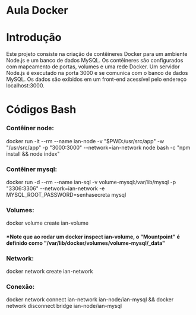 # Aula Docker
# Introdução

Este projeto consiste na criação de contêineres Docker para um ambiente Node.js e um banco de dados MySQL. Os contêineres são configurados com mapeamento de portas, volumes e uma rede Docker. Um servidor Node.js é executado na porta 3000 e se comunica com o banco de dados MySQL. Os dados são exibidos em um front-end acessível pelo endereço localhost:3000.

# Códigos Bash

### Contêiner node: 
docker run -it --rm --name ian-node -v "$PWD:/usr/src/app" -w "/usr/src/app" -p "3000:3000" --network=ian-network node bash -c "npm install && node index"

### Contêiner mysql: 
docker run -d --rm --name ian-sql -v volume-mysql:/var/lib/mysql -p "3306:3306" --network=ian-network -e MYSQL_ROOT_PASSWORD=senhasecreta mysql

### Volumes: 
docker volume create ian-volume
#### *Note que ao rodar um docker inspect ian-volume, o "Mountpoint" é definido como "/var/lib/docker/volumes/volume-mysql/_data"

### Network: 
docker network create ian-network

### Conexão: 
docker network connect ian-network ian-node/ian-mysql &&
docker network disconnect bridge ian-node/ian-mysql

